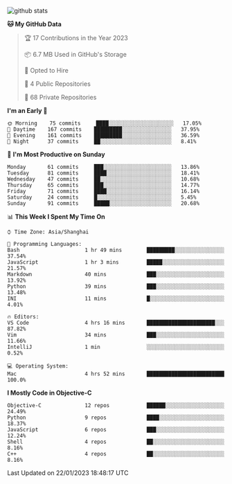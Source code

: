 
![github stats](https://github-readme-stats.vercel.app/api?username=ChesterYue&show_icons=true&count_private=true)

<!-- ![wakatime](https://github-readme-stats.vercel.app/api/wakatime?username=ChesterYue&layout=compact) -->

<!-- ![wakatime](https://github-readme-stats.vercel.app/api/top-langs/?username=ChesterYue&layout=compact) -->

<!--START_SECTION:waka-->
**🐱 My GitHub Data** 

> 🏆 17 Contributions in the Year 2023
 > 
> 📦 6.7 MB Used in GitHub's Storage 
 > 
> 💼 Opted to Hire
 > 
> 📜 4 Public Repositories 
 > 
> 🔑 68 Private Repositories  
 > 
**I'm an Early 🐤** 

```text
🌞 Morning    75 commits     ████░░░░░░░░░░░░░░░░░░░░░   17.05% 
🌆 Daytime    167 commits    █████████░░░░░░░░░░░░░░░░   37.95% 
🌃 Evening    161 commits    █████████░░░░░░░░░░░░░░░░   36.59% 
🌙 Night      37 commits     ██░░░░░░░░░░░░░░░░░░░░░░░   8.41%

```
📅 **I'm Most Productive on Sunday** 

```text
Monday       61 commits     ███░░░░░░░░░░░░░░░░░░░░░░   13.86% 
Tuesday      81 commits     ████░░░░░░░░░░░░░░░░░░░░░   18.41% 
Wednesday    47 commits     ██░░░░░░░░░░░░░░░░░░░░░░░   10.68% 
Thursday     65 commits     ███░░░░░░░░░░░░░░░░░░░░░░   14.77% 
Friday       71 commits     ████░░░░░░░░░░░░░░░░░░░░░   16.14% 
Saturday     24 commits     █░░░░░░░░░░░░░░░░░░░░░░░░   5.45% 
Sunday       91 commits     █████░░░░░░░░░░░░░░░░░░░░   20.68%

```


📊 **This Week I Spent My Time On** 

```text
⌚︎ Time Zone: Asia/Shanghai

💬 Programming Languages: 
Bash                     1 hr 49 mins        █████████░░░░░░░░░░░░░░░░   37.54% 
JavaScript               1 hr 3 mins         █████░░░░░░░░░░░░░░░░░░░░   21.57% 
Markdown                 40 mins             ███░░░░░░░░░░░░░░░░░░░░░░   13.92% 
Python                   39 mins             ███░░░░░░░░░░░░░░░░░░░░░░   13.48% 
INI                      11 mins             █░░░░░░░░░░░░░░░░░░░░░░░░   4.01%

🔥 Editors: 
VS Code                  4 hrs 16 mins       ██████████████████████░░░   87.82% 
Vim                      34 mins             ███░░░░░░░░░░░░░░░░░░░░░░   11.66% 
IntelliJ                 1 min               ░░░░░░░░░░░░░░░░░░░░░░░░░   0.52%

💻 Operating System: 
Mac                      4 hrs 52 mins       █████████████████████████   100.0%

```

**I Mostly Code in Objective-C** 

```text
Objective-C              12 repos            ██████░░░░░░░░░░░░░░░░░░░   24.49% 
Python                   9 repos             ████░░░░░░░░░░░░░░░░░░░░░   18.37% 
JavaScript               6 repos             ███░░░░░░░░░░░░░░░░░░░░░░   12.24% 
Shell                    4 repos             ██░░░░░░░░░░░░░░░░░░░░░░░   8.16% 
C++                      4 repos             ██░░░░░░░░░░░░░░░░░░░░░░░   8.16%

```



 Last Updated on 22/01/2023 18:48:17 UTC
<!--END_SECTION:waka-->